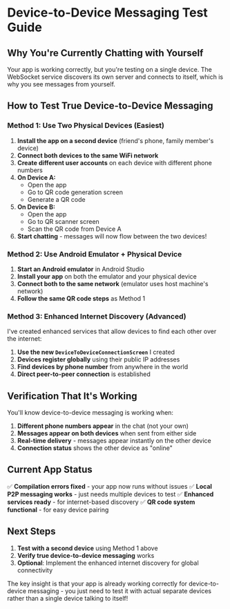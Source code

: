 # Device-to-Device Messaging Test Guide

## Why You're Currently Chatting with Yourself

Your app is working correctly, but you're testing on a single device. The WebSocket service discovers its own server and connects to itself, which is why you see messages from yourself.

## How to Test True Device-to-Device Messaging

### Method 1: Use Two Physical Devices (Easiest)

1. **Install the app on a second device** (friend's phone, family member's device)
2. **Connect both devices to the same WiFi network**
3. **Create different user accounts** on each device with different phone numbers
4. **On Device A:**
   - Open the app
   - Go to QR code generation screen
   - Generate a QR code
5. **On Device B:**
   - Open the app
   - Go to QR scanner screen
   - Scan the QR code from Device A
6. **Start chatting** - messages will now flow between the two devices!

### Method 2: Use Android Emulator + Physical Device

1. **Start an Android emulator** in Android Studio
2. **Install your app** on both the emulator and your physical device
3. **Connect both to the same network** (emulator uses host machine's network)
4. **Follow the same QR code steps** as Method 1

### Method 3: Enhanced Internet Discovery (Advanced)

I've created enhanced services that allow devices to find each other over the internet:

1. **Use the new `DeviceToDeviceConnectionScreen`** I created
2. **Devices register globally** using their public IP addresses
3. **Find devices by phone number** from anywhere in the world
4. **Direct peer-to-peer connection** is established

## Verification That It's Working

You'll know device-to-device messaging is working when:

1. **Different phone numbers appear** in the chat (not your own)
2. **Messages appear on both devices** when sent from either side
3. **Real-time delivery** - messages appear instantly on the other device
4. **Connection status** shows the other device as "online"

## Current App Status

✅ **Compilation errors fixed** - your app now runs without issues
✅ **Local P2P messaging works** - just needs multiple devices to test
✅ **Enhanced services ready** - for internet-based discovery
✅ **QR code system functional** - for easy device pairing

## Next Steps

1. **Test with a second device** using Method 1 above
2. **Verify true device-to-device messaging** works
3. **Optional**: Implement the enhanced internet discovery for global connectivity

The key insight is that your app is already working correctly for device-to-device messaging - you just need to test it with actual separate devices rather than a single device talking to itself!
